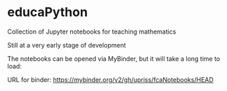 # educaPython

Collection of Jupyter notebooks for teaching mathematics

Still at a very early stage of development

The notebooks can be opened via MyBinder, but it will take a long time to load:

URL for binder: https://mybinder.org/v2/gh/upriss/fcaNotebooks/HEAD


